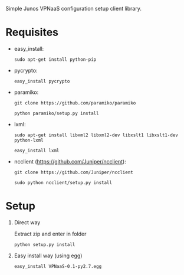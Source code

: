 Simple Junos VPNaaS configuration setup client library.

Requisites
==========

* easy_install:

    ``sudo apt-get install python-pip``

* pycrypto:

    ``easy_install pycrypto``

* paramiko:

    ``git clone https://github.com/paramiko/paramiko``

    ``python paramiko/setup.py install``

* lxml:

    ``sudo apt-get install libxml2 libxml2-dev libxslt1 libxslt1-dev python-lxml``

    ``easy_install lxml``

* ncclient (https://github.com/Juniper/ncclient):

    ``git clone https://github.com/Juniper/ncclient``

    ``sudo python ncclient/setup.py install``

Setup
=====
1. Direct way

    Extract zip and enter in folder

    ``python setup.py install``

2. Easy install way (using egg)

    ``easy_install VPNaaS-0.1-py2.7.egg``
